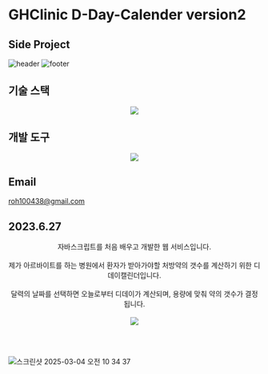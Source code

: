 # GHClinic D-Day-Calender version2
## Side Project
![header](https://capsule-render.vercel.app/api?type=venom&color=auto&height=300&section=header&text=Noh%20Seung%20Jun&fontSize=90&rotate=-12)
![footer](https://capsule-render.vercel.app/api?type=waving&color=auto&height=90&section=footer)


## 기술 스택
<div align="center">
  <img src="https://img.shields.io/badge/Flutter-02569B?style=flat-square&logo=flutter&logoColor=white"/>
</div>

## 개발 도구
<div align="center">
  <img src="https://img.shields.io/badge/VSCode-092E20?style=flat&logo=VSCode&logoColor=#F05032"/>
</div>

## Email
roh100438@gmail.com



## 2023.6.27
<div align="center">
  자바스크립트를 처음 배우고 개발한 웹 서비스입니다.<br></br>
  제가 아르바이트를 하는 병원에서 환자가 받아가야할 처방약의 갯수를 계산하기 위한 디데이캘린더입니다.<br></br>
  달력의 날짜를 선택하면 오늘로부터 디데이가 계산되며, 용량에 맞춰 약의 갯수가 결정됩니다.<br></br>
</div>

<div align="center">
  <a href="https://ghclinic2.netlify.app">
    <img src="https://img.shields.io/badge/Visit%20Website-00C7B7?style=for-the-badge&logo=netlify&logoColor=white"/>
  </a>
</div>

<br></br>

![스크린샷 2025-03-04 오전 10 34 37](https://github.com/user-attachments/assets/b98437af-dcca-4d2f-b0b6-5c57c3d7570d)


